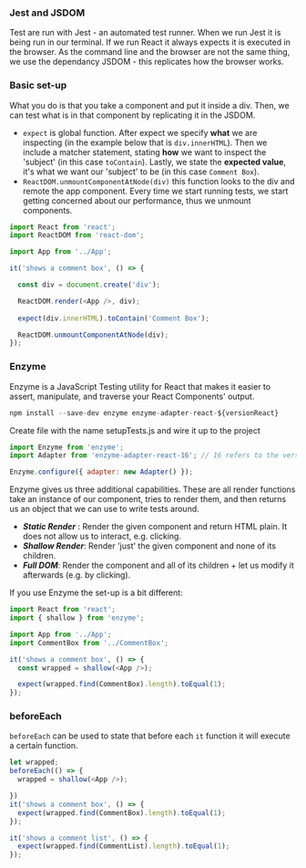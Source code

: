 ### Jest and JSDOM
Test are run with Jest - an automated test runner. When we run Jest it is being run in our terminal. If we run React it always expects it is executed in the browser. As the command line and the browser are not the same thing, we use the dependancy JSDOM - this replicates how the browser works. 

### Basic set-up
What you do is that you take a component and put it inside a div. Then, we can test what is in that component by replicating it in the JSDOM. 
- `expect` is global function. After expect we specify **what**  we are inspecting (in the example below that is `div.innerHTML`). Then we include a matcher statement, stating **how** we want to inspect the 'subject' (in this case `toContain`). Lastly, we state the **expected value**, it's what we want our 'subject' to be (in this case `Comment Box`).
- `ReactDOM.unmountComponentAtNode(div)`  this function looks to the div and remote the app component. Every time we start running tests, we start getting concerned about our performance, thus we unmount components.

```js
import React from 'react';
import ReactDOM from 'react-dom';

import App from '../App';

it('shows a comment box', () => {

  const div = document.create('div');

  ReactDOM.render(<App />, div);
  
  expect(div.innerHTML).toContain('Comment Box');

  ReactDOM.unmountComponentAtNode(div);
});
```
### Enzyme
Enzyme is a JavaScript Testing utility for React that makes it easier to assert, manipulate, and traverse your React Components' output.
```js
npm install --save-dev enzyme enzyme-adapter-react-${versionReact}
```
Create file with the name setupTests.js and wire it up to the project
```js
import Enzyme from 'enzyme';
import Adapter from 'enzyme-adapter-react-16'; // 16 refers to the version of React, so could be 17, 18 etc.

Enzyme.configure({ adapter: new Adapter() });
```
Enzyme gives us three additional capabilities. These are all render functions take an instance of our component, tries to render them, and then returns us an object that we can use to write tests around.
- ***Static Render*** : Render the given component and return HTML plain. It does not allow us to interact, e.g. clicking. 
- ***Shallow Render***: Render 'just' the given component and none of its children. 
- ***Full DOM***: Render the component and all of its children + let us modify it afterwards (e.g. by clicking). 

If you use Enzyme the set-up is a bit different:
```js
import React from 'react';
import { shallow } from 'enzyme';

import App from '../App';
import CommentBox from '../CommentBox';

it('shows a comment box', () => {
  const wrapped = shallow(<App />);

  expect(wrapped.find(CommentBox).length).toEqual(1);
});
```
### beforeEach
`beforeEach` can be used to state that before each `it` function it will execute a certain function.
```js
let wrapped;
beforeEach(() => {
  wrapped = shallow(<App />);

})
it('shows a comment box', () => {
  expect(wrapped.find(CommentBox).length).toEqual(1);
});

it('shows a comment list', () => {
  expect(wrapped.find(CommentList).length).toEqual(1);
});
```







